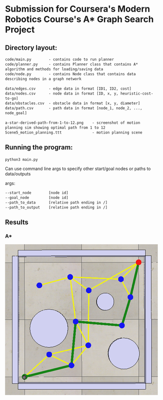 # Submission for Coursera's Modern Robotics Course's A* Graph Search Project


## Directory layout:
	
	code/main.py		- contains code to run planner
	code/planner.py		- contains Planner class that contains A* algorithm and methods for loading/saving data
	code/node.py		- contains Node class that contains data describing nodes in a graph network

	data/edges.csv		- edge data in format [ID1, ID2, cost]
	data/nodes.csv		- node data in format [ID, x, y, heuristic-cost-to-go]
	data/obstacles.csv	- obstacle data in format [x, y, diameter]
	data/path.csv		- path data in format [node_1, node_2, ..., node_goal]

	a-star-derived-path-from-1-to-12.png    - screenshot of motion planning sim showing optimal path from 1 to 12
	Scene5_motion_planning.ttt              - motion planning scene


## Running the program:
`python3 main.py`

Can use command line args to specify other start/goal nodes or paths to data/outputs

args:

	--start_node        [node id]
	--goal_node         [node id]
	--path_to_data      [relative path ending in /]
	--path_to_output    [relative path ending in /]

## Results
### A*
![astar_reaults](a-star-derived-path-from-1-to-12.png)
